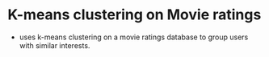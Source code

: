 # K-means clustering on Movie ratings
- uses k-means clustering on a movie ratings database to group users with similar interests.
